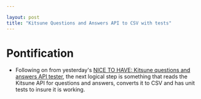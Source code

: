```yaml
---

layout: post
title: "Kitsune Questions and Answers API to CSV with tests"
---
```


# Pontification

* Following on from yesterday's [NICE TO HAVE: Kitsune questions and answers API tester](http://rolandtanglao.com/2019/11/21/p1-kitsune-api-tester/), the next logical step is something that reads the Kitsune API for questions and answers, converts it to CSV and has unit tests to insure it is working.

